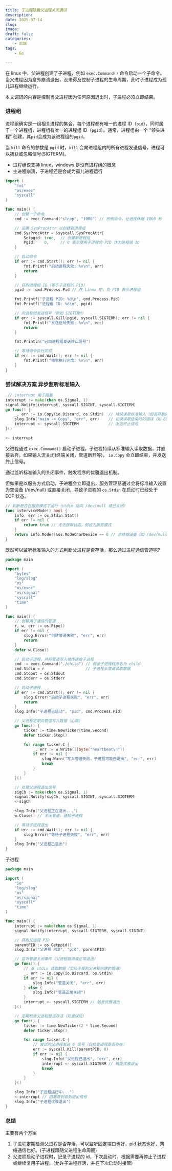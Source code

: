 ```yaml
---
title: 子进程随着父进程关闭调研
description: 
date: 2025-07-14
slug: 
image: 
draft: false
categories:
    - 后端
tags:
    - Go

---
```




在 linux 中，父进程创建了子进程，例如 `exec.Command()` 命令启动一个子命令。当父进程因为意外崩溃退出，没来得及控制子进程的生命周期，此时子进程成为孤儿进程继续运行。

本文调研的内容是控制当父进程因为任何原因退出时，子进程必须立即结束。

### 进程组

进程组确实是一组相关进程的集合，每个进程都有唯一的进程 ID（`pid`），同时属于一个进程组，进程组有唯一的进程组 ID（`pgid`）。通常，进程组由一个 “领头进程” 创建，其`pid`会成为该进程组的`pgid`。

当 `kill` 命令的参数是 `pgid` 时，`kill` 会向进程组内的所有进程发送信号，进程可以捕获或忽略信号(SIGTERM)。

+ 进程组仅支持 linux，windows 是没有进程组的概念
+ 主进程崩溃，子进程还是会成为孤儿进程运行

```go
import (
	"fmt"
	"os/exec"
	"syscall"
)

func main() {
	// 创建一个命令
	cmd := exec.Command("sleep", "1000") // 示例命令，让进程休眠 1000 秒

	// 设置 SysProcAttr 以创建新进程组
	cmd.SysProcAttr = &syscall.SysProcAttr{
		Setpgid: true,  // 创建新进程组
		Pgid:    0,     // 0 表示使用子进程的 PID 作为进程组 ID
	}

	// 启动命令
	if err := cmd.Start(); err != nil {
		fmt.Printf("启动进程失败: %v\n", err)
		return
	}

	// 获取进程组 ID（等于子进程的 PID）
	pgid := -cmd.Process.Pid // 在 Linux 中，负 PID 表示进程组

	fmt.Printf("子进程 PID: %d\n", cmd.Process.Pid)
	fmt.Printf("进程组 ID: %d\n", pgid)

	// 向进程组发送信号（例如 SIGTERM）
	if err := syscall.Kill(pgid, syscall.SIGTERM); err != nil {
		fmt.Printf("发送信号失败: %v\n", err)
		return
	}

	fmt.Println("已向进程组发送终止信号")

	// 等待命令执行完成
	if err := cmd.Wait(); err != nil {
		fmt.Printf("命令执行完成: %v\n", err)
	}
}
```

### 尝试解决方案 异步监听标准输入

```go
 // interrupt 用于阻塞
interrupt := make(chan os.Signal, 1)
signal.Notify(interrupt, syscall.SIGINT, syscall.SIGTERM)
go func() { 
    _, err := io.Copy(io.Discard, os.Stdin)  // 持续读取标准输入（但丢弃数据）
    slog.Info("main -> Copy", "err", err)    // 记录读取结束时的错误（如 EOF）
    interrupt <- syscall.SIGTERM             // 发送终止信号
}()

<- interrupt
```

父进程通过 `exec.Command()` 启动子进程，子进程持续从标准输入读取数据，并直接丢弃。如果输入流关闭(终端关闭，管道断开等)， `io.Copy` 会立即结束，并发送终止信号。

通过监听标准输入的关闭事件，触发程序的优雅退出机制。

但如果是以服务方式启动，子进程会立即退出，服务管理器通过会将标准输入设置为空设备 (/dev/null) 或直接关闭，导致子进程的 `os.Stdin` 在启动时已经处于 EOF 状态。

```go
// 判断是否在服务模式下运行（stdin 指向 /dev/null 或已关闭）
func isServiceMode() bool {
    info, err := os.Stdin.Stat()
    if err != nil {
        return true // 无法获取状态，假设为服务模式
    }
    return info.Mode()&os.ModeCharDevice == 0 // 非终端设备（如 /dev/null）
}
```

既然可以监听标准输入的方式判断父进程是否存活，那么通过进程通信管道呢?

```go
package main

import (
	"bytes"
	"log/slog"
	"os"
	"os/exec"
	"os/signal"
	"syscall"
	"time"
)

func main() {
	// 创建用于通信的管道
	r, w, err := os.Pipe()
	if err != nil {
		slog.Error("创建管道失败", "err", err)
		return
	}
	defer w.Close()

	// 启动子进程，并将管道写入端传递给子进程
	cmd := exec.Command("./child") // 假设子进程程序名为 child
	cmd.Stdin = r                  // 子进程从管道读取数据
	cmd.Stdout = os.Stdout
	cmd.Stderr = os.Stderr

	// 启动子进程
	if err := cmd.Start(); err != nil {
		slog.Error("启动子进程失败", "err", err)
		return
	}
	slog.Info("子进程已启动", "pid", cmd.Process.Pid)

	// 父进程定期向管道写入数据（心跳）
	go func() {
		ticker := time.NewTicker(time.Second)
		defer ticker.Stop()

		for range ticker.C {
			_, err := w.Write([]byte("heartbeat\n"))
			if err != nil {
				slog.Warn("写入管道失败，子进程可能已退出", "err", err)
				break
			}
		}
	}()

	// 处理父进程退出信号
	sigCh := make(chan os.Signal, 1)
	signal.Notify(sigCh, syscall.SIGINT, syscall.SIGTERM)
	<-sigCh

	slog.Info("父进程正在退出...")
	w.Close() // 关闭管道，通知子进程

	// 等待子进程退出
	if err := cmd.Wait(); err != nil {
		slog.Error("等待子进程失败", "err", err)
	}
	slog.Info("父进程已退出")
}
```

子进程

```go
package main

import (
	"io"
	"log/slog"
	"os"
	"os/signal"
	"syscall"
	"time"
)

func main() {
	interrupt := make(chan os.Signal, 1)
	signal.Notify(interrupt, syscall.SIGTERM, syscall.SIGINT)

	// 获取父进程 PID
	parentPID := os.Getppid()
	slog.Info("父进程 PID", "pid", parentPID)

	// 监听管道关闭事件（父进程崩溃或正常退出）
	go func() {
		// 从 stdin 读取数据（实际连接到父进程创建的管道）
		_, err := io.Copy(io.Discard, os.Stdin)
		if err != nil {
			slog.Info("管道关闭", "err", err)
		} else {
			slog.Info("管道正常关闭")
		}
		interrupt <- syscall.SIGTERM // 触发优雅退出
	}()

	// 定期检查父进程是否存活（双重保险）
	go func() {
		ticker := time.NewTicker(2 * time.Second)
		defer ticker.Stop()

		for range ticker.C {
			// 尝试向父进程发送 0 信号（仅检查进程是否存在）
			err := syscall.Kill(parentPID, 0)
			if err != nil {
				slog.Info("父进程已退出", "err", err)
				interrupt <- syscall.SIGTERM // 触发优雅退出
				break
			}
		}
	}()

	slog.Info("子进程运行中...")
	<-interrupt // 阻塞直到收到退出信号
	slog.Info("子进程优雅退出")
}
```

### 总结

主要有两个方案

1. 子进程定期检测父进程是否存活，可以监听固定端口也好，pid 状态也好，网络通信也好。(子进程跟随父进程生命周期)
2. 父进程启动子进程时，记录子进程的 id，下次启动时，根据需要再停止子进程或继续复用子进程。(允许子进程存活，并在下次启动时接管)